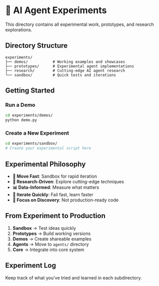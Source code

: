 # 🔬 AI Agent Experiments

This directory contains all experimental work, prototypes, and research explorations.

## Directory Structure

```
experiments/
├── demos/           # Working examples and showcases
├── prototypes/      # Experimental agent implementations  
├── research/        # Cutting-edge AI agent research
└── sandbox/         # Quick tests and iterations
```

## Getting Started

### Run a Demo
```bash
cd experiments/demos/
python demo.py
```

### Create a New Experiment
```bash
cd experiments/sandbox/
# Create your experimental script here
```

## Experimental Philosophy

- **🚀 Move Fast**: Sandbox for rapid iteration
- **🔬 Research-Driven**: Explore cutting-edge techniques  
- **📊 Data-Informed**: Measure what matters
- **🔄 Iterate Quickly**: Fail fast, learn faster
- **🎯 Focus on Discovery**: Not production-ready code

## From Experiment to Production

1. **Sandbox** → Test ideas quickly
2. **Prototypes** → Build working versions
3. **Demos** → Create shareable examples
4. **Agents** → Move to `agents/` directory
5. **Core** → Integrate into core system

## Experiment Log

Keep track of what you've tried and learned in each subdirectory.